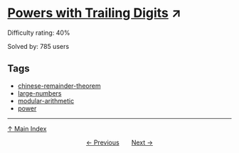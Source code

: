# [Powers with Trailing Digits](https://projecteuler.net/problem=455) ↗️

Difficulty rating: 40%

Solved by: 785 users
## Tags

- [chinese-remainder-theorem](../tags/chinese-remainder-theorem.md)
- [large-numbers](../tags/large-numbers.md)
- [modular-arithmetic](../tags/modular-arithmetic.md)
- [power](../tags/power.md)



---

[↑ Main Index](../README.md)


<div align=center><a href='454.md'>← Previous</a> &nbsp;&nbsp; &nbsp;&nbsp;  <a href='456.md'>Next →</a></div>
